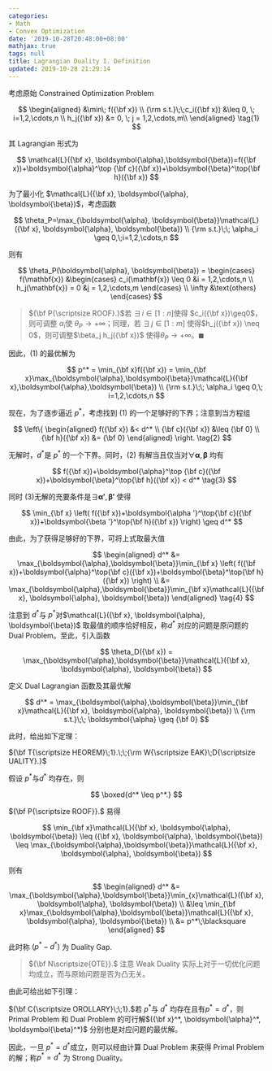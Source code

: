 ```yaml
---
categories:
- Math
- Convex Optimization
date: '2019-10-28T20:48:00+08:00'
mathjax: true
tags: null
title: Lagrangian Duality I. Definition
updated: 2019-10-28 21:29:14
---
```


考虑原始 Constrained Optimization Problem

$$
\begin{aligned}
&\min\; f({\bf x}) \\
{\rm s.t.}\;\;c_i({\bf x}) &\leq 0, \; i=1,2,\cdots,n \\
h_j({\bf x}) &= 0, \; j = 1,2,\cdots,m\\
\end{aligned}
\tag{1}
$$

其 Lagrangian 形式为

$$
\mathcal{L}({\bf x}, \boldsymbol{\alpha},\boldsymbol{\beta})=f({\bf x})+\boldsymbol{\alpha}^\top {\bf c}({\bf x})+\boldsymbol{\beta}^\top{\bf h}({\bf x})
$$

<!--more-->

为了最小化 $\mathcal{L}({\bf x}, \boldsymbol{\alpha}, \boldsymbol{\beta})$，考虑函数

$$
\theta_P=\max_{\boldsymbol{\alpha}, \boldsymbol{\beta}}\mathcal{L}({\bf x}, \boldsymbol{\alpha}, \boldsymbol{\beta}) \\
{\rm s.t.}\;\; \alpha_i \geq 0,\;i=1,2,\cdots,n
$$

则有

$$
\theta_P(\boldsymbol{\alpha}, \boldsymbol{\beta}) = 
\begin{cases}
    f(\mathbf{x}) 
        &\begin{cases}
            c_i(\mathbf{x}) \leq 0 &i = 1,2,\cdots,n \\
            h_j(\mathbf{x}) = 0 &j = 1,2,\cdots,m
        \end{cases} \\
    \infty &\text{others}
\end{cases}
$$

> ${\bf P{\scriptsize ROOF}.}$若 $\exists\, i\in[1:n]$使得 $c_i({\bf x})\geq0$，则可调整 $\alpha_i$使 $\theta_P \rightarrow +\infty$；同理，若 $\exists\, j \in [1:m]$ 使得$h_j({\bf x}) \neq 0$，则可调整$\beta_j h_j({\bf x})$ 使得$\theta_P \rightarrow +\infty$。$\blacksquare$

因此，$(1)$ 的最优解为

$$
p^* = \min_{\bf x}f({\bf x}) = \min_{\bf x}\max_{\boldsymbol{\alpha},\boldsymbol{\beta}}\mathcal{L}({\bf x},\boldsymbol{\alpha},\boldsymbol{\beta}) \\
{\rm s.t.}\;\; \alpha_i \geq 0,\; i=1,2,\cdots,n
$$

现在，为了逐步逼近 $p^*$，考虑找到 $(1)$ 的一个足够好的下界；注意到当方程组

$$
\left\{
\begin{aligned}
f({\bf x}) &< d^* \\
{\bf c}({\bf x}) &\leq {\bf 0} \\
{\bf h}({\bf x}) &= {\bf 0}
\end{aligned}
\right.
\tag{2}
$$

无解时，$d^*$是 $p^*$ 的一个下界。同时，$(2)$ 有解当且仅当对$\forall \boldsymbol{\alpha},\boldsymbol{\beta}$ 均有

$$
f({\bf x})+\boldsymbol{\alpha}^\top {\bf c}({\bf x})+\boldsymbol{\beta}^\top{\bf h}({\bf x}) < d^*
\tag{3}
$$

同时 $(3)$无解的充要条件是$\exists\boldsymbol{\alpha '},\boldsymbol{\beta '}$ 使得

$$
\min_{\bf x} \left( f({\bf x})+\boldsymbol{\alpha '}^\top{\bf c}({\bf x})+\boldsymbol{\beta '}^\top{\bf h}({\bf x}) \right) \geq d^*
$$

由此，为了获得足够好的下界，可将上式取最大值

$$
\begin{aligned}
d^* &= \max_{\boldsymbol{\alpha},\boldsymbol{\beta}}\min_{\bf x} \left( f({\bf x})+\boldsymbol{\alpha}^\top{\bf c}({\bf x})+\boldsymbol{\beta}^\top{\bf h}({\bf x}) \right) \\
&= \max_{\boldsymbol{\alpha},\boldsymbol{\beta}}\min_{\bf x}\mathcal{L}({\bf x}, \boldsymbol{\alpha}, \boldsymbol{\beta})
\end{aligned}
\tag{4}
$$

注意到 $d^*$与 $p^*$对$\mathcal{L}({\bf x}, \boldsymbol{\alpha}, \boldsymbol{\beta})$ 取最值的顺序恰好相反，称$d^*$ 对应的问题是原问题的 Dual Problem。至此，引入函数

$$
\theta_D({\bf x}) = \max_{\boldsymbol{\alpha},\boldsymbol{\beta}}\mathcal{L}({\bf x}, \boldsymbol{\alpha}, \boldsymbol{\beta})
$$

定义 Dual Lagrangian 函数及其最优解

$$
d^* = \max_{\boldsymbol{\alpha},\boldsymbol{\beta}}\min_{\bf x}\mathcal{L}({\bf x}, \boldsymbol{\alpha}, \boldsymbol{\beta}) \\
{\rm s.t.}\;\; \boldsymbol{\alpha} \geq {\bf 0}
$$

此时，给出如下定理：

${\bf T{\scriptsize HEOREM}\;1}.\;\;{\rm W{\scriptsize EAK}\;D{\scriptsize UALITY}.}$

假设 $p^*$与$d^*$ 均存在，则

$$
\boxed{d^* \leq p^*.}
$$

${\bf P{\scriptsize ROOF}}.$ 易得

$$
\min_{\bf x}\mathcal{L}({\bf x}, \boldsymbol{\alpha}, \boldsymbol{\beta}) \leq ({\bf x}, \boldsymbol{\alpha}, \boldsymbol{\beta}) \leq \max_{\boldsymbol{\alpha},\boldsymbol{\beta}}\mathcal{L}({\bf x}, \boldsymbol{\alpha}, \boldsymbol{\beta})
$$

则有

$$
\begin{aligned}
d^* &= \max_{\boldsymbol{\alpha},\boldsymbol{\beta}}\min_{x}\mathcal{L}({\bf x}, \boldsymbol{\alpha}, \boldsymbol{\beta}) \\
&\leq \min_{\bf x}\max_{\boldsymbol{\alpha},\boldsymbol{\beta}}\mathcal{L}({\bf x}, \boldsymbol{\alpha}, \boldsymbol{\beta}) \\
&= p^*\;\blacksquare
\end{aligned}
$$

此时称 $(p^* - d^*)$ 为 Duality Gap.

> ${\bf N\scriptsize{OTE}}.$ 注意 Weak Duality 实际上对于一切优化问题均成立，而与原始问题是否为凸无关。

由此可给出如下引理：

${\bf C{\scriptsize OROLLARY}\;\;1}.$若 $p^*$与 $d^*$ 均存在且有$p^* = d^*$，则 Primal Problem 和 Dual Problem 的可行解$({\bf x}^*, \boldsymbol{\alpha}^*, \boldsymbol{\beta}^*)$ 分别也是对应问题的最优解。

因此，一旦 $p^* = d^*$成立，则可以经由计算 Dual Problem 来获得 Primal Problem 的解；称$p^* = d^*$ 为 Strong Duality。
